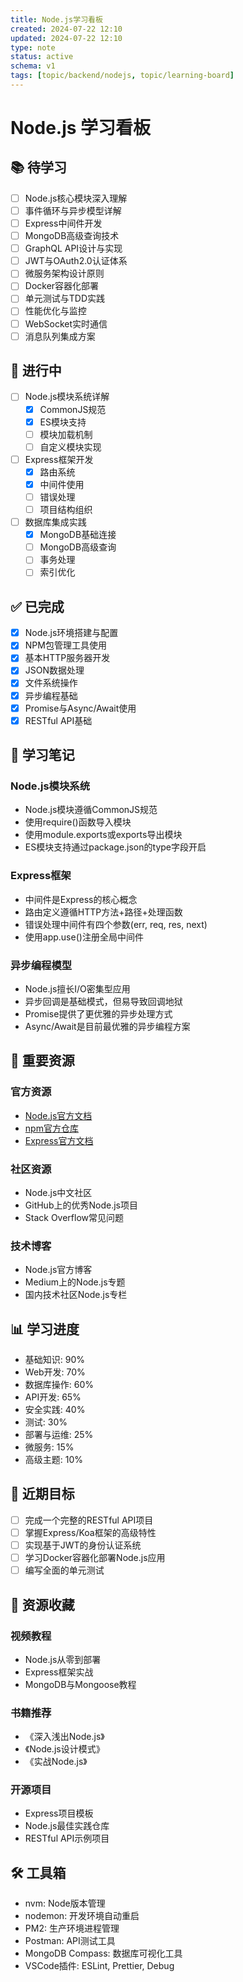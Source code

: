 ```yaml
---
title: Node.js学习看板
created: 2024-07-22 12:10
updated: 2024-07-22 12:10
type: note
status: active
schema: v1
tags: [topic/backend/nodejs, topic/learning-board]
---
```


# Node.js 学习看板

## 📚 待学习

- [ ] Node.js核心模块深入理解
- [ ] 事件循环与异步模型详解
- [ ] Express中间件开发
- [ ] MongoDB高级查询技术
- [ ] GraphQL API设计与实现
- [ ] JWT与OAuth2.0认证体系
- [ ] 微服务架构设计原则
- [ ] Docker容器化部署
- [ ] 单元测试与TDD实践
- [ ] 性能优化与监控
- [ ] WebSocket实时通信
- [ ] 消息队列集成方案

## 🔄 进行中

- [ ] Node.js模块系统详解
  - [x] CommonJS规范
  - [x] ES模块支持
  - [ ] 模块加载机制
  - [ ] 自定义模块实现
- [ ] Express框架开发
  - [x] 路由系统
  - [x] 中间件使用
  - [ ] 错误处理
  - [ ] 项目结构组织
- [ ] 数据库集成实践
  - [x] MongoDB基础连接
  - [ ] MongoDB高级查询
  - [ ] 事务处理
  - [ ] 索引优化

## ✅ 已完成

- [x] Node.js环境搭建与配置
- [x] NPM包管理工具使用
- [x] 基本HTTP服务器开发
- [x] JSON数据处理
- [x] 文件系统操作
- [x] 异步编程基础
- [x] Promise与Async/Await使用
- [x] RESTful API基础

## 📝 学习笔记

### Node.js模块系统
- Node.js模块遵循CommonJS规范
- 使用require()函数导入模块
- 使用module.exports或exports导出模块
- ES模块支持通过package.json的type字段开启

### Express框架
- 中间件是Express的核心概念
- 路由定义遵循HTTP方法+路径+处理函数
- 错误处理中间件有四个参数(err, req, res, next)
- 使用app.use()注册全局中间件

### 异步编程模型
- Node.js擅长I/O密集型应用
- 异步回调是基础模式，但易导致回调地狱
- Promise提供了更优雅的异步处理方式
- Async/Await是目前最优雅的异步编程方案

## 🔗 重要资源

### 官方资源
- [Node.js官方文档](https://nodejs.org/docs/)
- [npm官方仓库](https://www.npmjs.com/)
- [Express官方文档](https://expressjs.com/)

### 社区资源
- Node.js中文社区
- GitHub上的优秀Node.js项目
- Stack Overflow常见问题

### 技术博客
- Node.js官方博客
- Medium上的Node.js专题
- 国内技术社区Node.js专栏

## 📊 学习进度

- 基础知识: 90%
- Web开发: 70%
- 数据库操作: 60%
- API开发: 65%
- 安全实践: 40%
- 测试: 30%
- 部署与运维: 25%
- 微服务: 15%
- 高级主题: 10%

## 📅 近期目标

- [ ] 完成一个完整的RESTful API项目
- [ ] 掌握Express/Koa框架的高级特性
- [ ] 实现基于JWT的身份认证系统
- [ ] 学习Docker容器化部署Node.js应用
- [ ] 编写全面的单元测试

## 📌 资源收藏

### 视频教程
- Node.js从零到部署
- Express框架实战
- MongoDB与Mongoose教程

### 书籍推荐
- 《深入浅出Node.js》
- 《Node.js设计模式》
- 《实战Node.js》

### 开源项目
- Express项目模板
- Node.js最佳实践仓库
- RESTful API示例项目

## 🛠️ 工具箱

- nvm: Node版本管理
- nodemon: 开发环境自动重启
- PM2: 生产环境进程管理
- Postman: API测试工具
- MongoDB Compass: 数据库可视化工具
- VSCode插件: ESLint, Prettier, Debug 